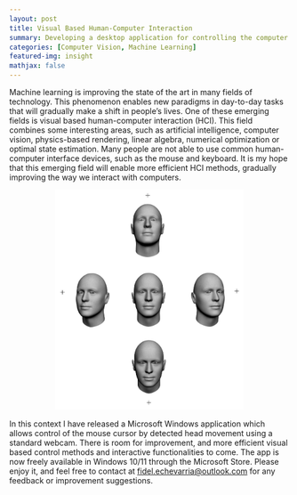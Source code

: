 ```yaml
---
layout: post
title: Visual Based Human-Computer Interaction
summary: Developing a desktop application for controlling the computer mouse cursor from detected face movement.
categories: [Computer Vision, Machine Learning]
featured-img: insight
mathjax: false
---
```


Machine learning is improving the state of the art in many fields of technology. This phenomenon enables new paradigms in day-to-day tasks that will gradually make a shift in people’s lives. One of these emerging fields is visual based human-computer interaction (HCI). This field combines some interesting areas, such as artificial intelligence, computer vision, physics-based rendering, linear algebra, numerical optimization or optimal state estimation. Many people are not able to use common human-computer interface devices, such as the mouse and keyboard. It is my hope that this emerging field will enable more efficient HCI methods, gradually improving the way we interact with computers.

<figure>
    <p align="center"><img src="/assets/img/article_images/vbhci_001.jpg" width="80%"></p>
    <!-- <figcaption><p align="center"><b>Figure 1</b> - Faces</p></figcaption> -->
</figure>

In this context I have released a Microsoft Windows application which allows control of the mouse cursor by detected head movement using a standard webcam. There is room for improvement, and more efficient visual based control methods and interactive functionalities to come. The app is now freely available in Windows 10/11 through the Microsoft Store. Please enjoy it, and feel free to contact at <fidel.echevarria@outlook.com> for any feedback or improvement suggestions.

<script type="module" src="https://getbadgecdn.azureedge.net/ms-store-badge.bundled.js"></script>
<ms-store-badge
productid ="9PGL5GSN68JG"
animation="on">
</ms-store-badge>
